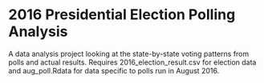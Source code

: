 # 2016 Presidential Election Polling Analysis
A data analysis project looking at the state-by-state voting patterns from polls and actual results. 
Requires 2016_election_result.csv for election data and aug_poll.Rdata for data specific to polls run in August 2016.
